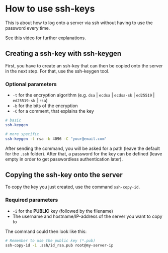 # How to use ssh-keys

This is about how to log onto a server via ssh without having to use the password every time.

See [this](https://www.youtube.com/watch?v=wSIsJWPhEqE) video for further explanations.

## Creating a ssh-key with ssh-keygen

First, you have to create an ssh-key that can then be copied onto the server in the next step.
For that, use the ssh-keygen tool.

### Optional parameters

- `-t` for the encryption algorithm (e.g. `dsa` | `ecdsa` | `ecdsa-sk` | `ed25519` | `ed25519-sk` | `rsa`)
- `-b` for the bits of the encryption
- `-C` for a comment, that explains the key

```bash
# basic
ssh-keygen

# more specific
ssh-keygen -t rsa -b 4096 -C "your@email.com"
```

After sending the command, you will be asked for a path (leave the default for the `.ssh` folder). After that, a password for the key can be defined (leave empty in order to get passwordless authentication later).

## Copying the ssh-key onto the server

To copy the key you just created, use the command `ssh-copy-id`.

### Required parameters

- `-i` for the **PUBLIC** key (followed by the filename)
- The username and hostname/IP-address of the server you want to copy to

The command could then look like this:

```bash
# Remember to use the public key (*.pub)
ssh-copy-id -i .ssh/id_rsa.pub root@my-server-ip
```
